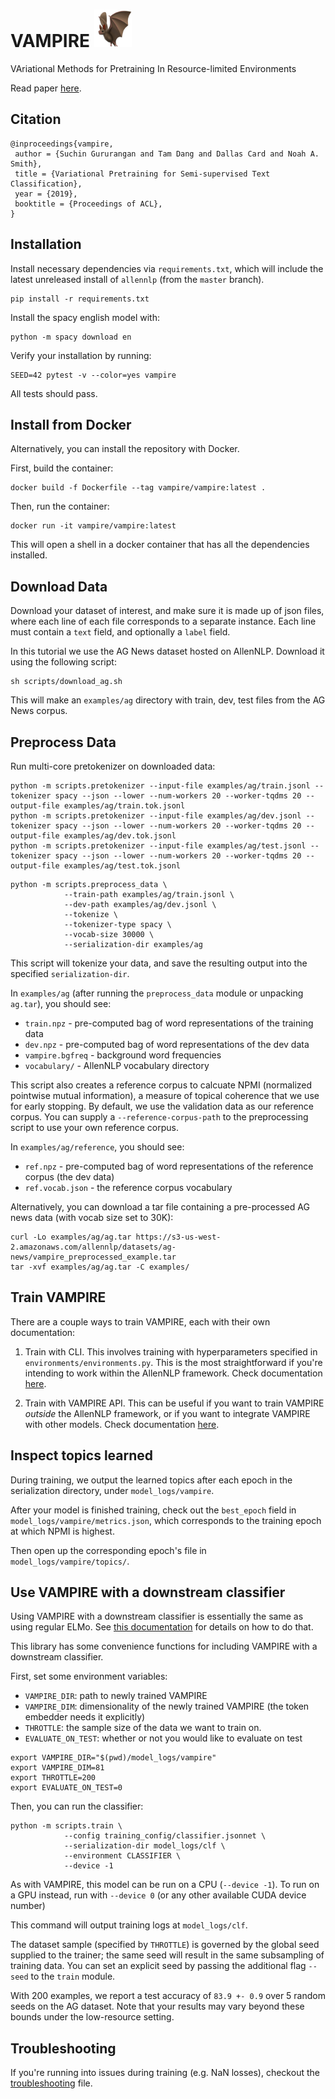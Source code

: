 # VAMPIRE <img src="figures/bat.png" width="60"> 

VAriational Methods for Pretraining In Resource-limited Environments

Read paper [here](https://arxiv.org/abs/1906.02242).

## Citation

```
@inproceedings{vampire,
 author = {Suchin Gururangan and Tam Dang and Dallas Card and Noah A. Smith},
 title = {Variational Pretraining for Semi-supervised Text Classification},
 year = {2019},
 booktitle = {Proceedings of ACL},
}
```


## Installation

Install necessary dependencies via `requirements.txt`, which will include the latest unreleased install of `allennlp` (from the `master` branch).

```
pip install -r requirements.txt
```

Install the spacy english model with:

```
python -m spacy download en
```

Verify your installation by running: 

```
SEED=42 pytest -v --color=yes vampire
```

All tests should pass.


## Install from Docker

Alternatively, you can install the repository with Docker.

First, build the container: 

```
docker build -f Dockerfile --tag vampire/vampire:latest .
```

Then, run the container:

```
docker run -it vampire/vampire:latest
```

This will open a shell in a docker container that has all the dependencies installed.

## Download Data

Download your dataset of interest, and make sure it is made up of json files, where each line of each file corresponds to a separate instance. Each line must contain a `text` field, and optionally a `label` field. 

In this tutorial we use the AG News dataset hosted on AllenNLP. Download it using the following script:

```
sh scripts/download_ag.sh
```

This will make an `examples/ag` directory with train, dev, test files from the AG News corpus.

## Preprocess Data

Run multi-core pretokenizer on downloaded data: 

```
python -m scripts.pretokenizer --input-file examples/ag/train.jsonl --tokenizer spacy --json --lower --num-workers 20 --worker-tqdms 20 --output-file examples/ag/train.tok.jsonl
python -m scripts.pretokenizer --input-file examples/ag/dev.jsonl --tokenizer spacy --json --lower --num-workers 20 --worker-tqdms 20 --output-file examples/ag/dev.tok.jsonl
python -m scripts.pretokenizer --input-file examples/ag/test.jsonl --tokenizer spacy --json --lower --num-workers 20 --worker-tqdms 20 --output-file examples/ag/test.tok.jsonl
```

```
python -m scripts.preprocess_data \
            --train-path examples/ag/train.jsonl \
            --dev-path examples/ag/dev.jsonl \
            --tokenize \
            --tokenizer-type spacy \
            --vocab-size 30000 \
            --serialization-dir examples/ag
```

This script will tokenize your data, and save the resulting output into the specified `serialization-dir`.

In `examples/ag` (after running the `preprocess_data` module or unpacking `ag.tar`), you should see:

* `train.npz` - pre-computed bag of word representations of the training data
* `dev.npz` - pre-computed bag of word representations of the dev data
* `vampire.bgfreq` - background word frequencies
* `vocabulary/` - AllenNLP vocabulary directory

This script also creates a reference corpus to calcuate NPMI (normalized pointwise mutual information), a measure of topical coherence that we use for early stopping. By default, we use the validation data as our reference corpus. You can supply a `--reference-corpus-path` to the preprocessing script to use your own reference corpus.

In `examples/ag/reference`, you should see:

* `ref.npz` - pre-computed bag of word representations of the reference corpus (the dev data)
* `ref.vocab.json` - the reference corpus vocabulary


Alternatively, you can download a tar file containing a pre-processed AG news data (with vocab size set to 30K):

```
curl -Lo examples/ag/ag.tar https://s3-us-west-2.amazonaws.com/allennlp/datasets/ag-news/vampire_preprocessed_example.tar
tar -xvf examples/ag/ag.tar -C examples/
``` 


## Train VAMPIRE

There are a couple ways to train VAMPIRE, each with their own documentation:

1) Train with CLI. This involves training with hyperparameters specified in `environments/environments.py`. This is the most straightforward if you're intending to work within the AllenNLP framework. Check documentation [here](VAMPIRE_CLI.md).

2) Train with VAMPIRE API. This can be useful if you want to train VAMPIRE _outside_ the AllenNLP framework, or if you want to integrate VAMPIRE with other models. Check documentation [here](VAMPIRE_API.md).

## Inspect topics learned

During training, we output the learned topics after each epoch in the serialization directory, under `model_logs/vampire`.

After your model is finished training, check out the `best_epoch` field in `model_logs/vampire/metrics.json`, which corresponds to the training epoch at which NPMI is highest.

Then open up the corresponding epoch's file in `model_logs/vampire/topics/`.

## Use VAMPIRE with a downstream classifier

Using VAMPIRE with a downstream classifier is essentially the same as using regular ELMo. See [this documentation](https://github.com/allenai/allennlp/blob/master/docs/tutorials/how_to/elmo.md#using-elmo-with-existing-allennlp-models) for details on how to do that.

This library has some convenience functions for including VAMPIRE with a downstream classifier. 

First, set some environment variables:
* `VAMPIRE_DIR`: path to newly trained VAMPIRE
* `VAMPIRE_DIM`: dimensionality of the newly trained VAMPIRE (the token embedder needs it explicitly)
* `THROTTLE`: the sample size of the data we want to train on.
* `EVALUATE_ON_TEST`: whether or not you would like to evaluate on test


```
export VAMPIRE_DIR="$(pwd)/model_logs/vampire"
export VAMPIRE_DIM=81
export THROTTLE=200
export EVALUATE_ON_TEST=0
```

Then, you can run the classifier:

```
python -m scripts.train \
            --config training_config/classifier.jsonnet \
            --serialization-dir model_logs/clf \
            --environment CLASSIFIER \
            --device -1
```


As with VAMPIRE, this model can be run on a CPU (`--device -1`). To run on a GPU instead, run with `--device 0` (or any other available CUDA device number)

This command will output training logs at `model_logs/clf`.

The dataset sample (specified by `THROTTLE`) is governed by the global seed supplied to the trainer; the same seed will result in the same subsampling of training data. You can set an explicit seed by passing the additional flag `--seed` to the `train` module.

With 200 examples, we report a test accuracy of `83.9 +- 0.9` over 5 random seeds on the AG dataset. Note that your results may vary beyond these bounds under the low-resource setting.

## Troubleshooting

If you're running into issues during training (e.g. NaN losses), checkout the [troubleshooting](TROUBLESHOOTING.md) file.
